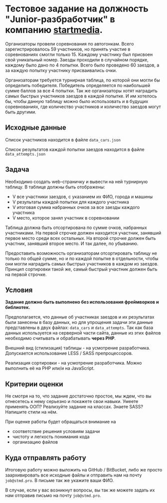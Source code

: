 # Тестовое задание на должность "Junior-разбработчик" в компанию [startmedia](https://startmedia.pro).
Организаторы провели соревнования по автогонкам. Всего зарегистрировалось 
59 участников, но принять участие в соревнованиях смогли только 15. Каждому участнику 
был присвоен свой уникальный номер. Заезды проходили в случайном порядке, каждому было
дано по 4 попытки. Всего было проведено 60 заездов, а за каждую попытку участнику 
присваивались очки.

Организаторам требуется турнирная таблица, по которой они могли бы определить 
победителя. Победитель определяется по наибольшей сумме баллов за все 4 попытки. 
Так же организаторы хотят наградить самых быстрых участников заездов в 
каждой попытке. И им хотелось бы, чтобы данную таблицу можно было использовать и
в будущих соревнованиях, где количество участников и количество заездов могут быть
другими.

## Исходные данные
Список участников находится в файле `data_cars.json`

Список результатов каждой попытки заездов находится в файле `data_attempts.json`

## Задача
Необходимо создать web-страничку и вывести на ней турнирную таблицу. В таблице 
должны быть отображены:

- V все участники заездов, с указанием их ФИО, города и машины
- V результаты каждой попытки для каждого участника
- V итоговая сумма набранных очков за все заезды каждого участника 
- V место, которое занял участник в соревновании

Таблица должна быть отсортирована по сумме очков, набранных участниками. На первой 
строчке должен находится участник, занявший первое место среди всех остальных. На 
второй строчке должен быть участник, занявший второе место. И так далее, по убыванию.

Предоставить возможность организаторам отсортировать таблицу не только по общей сумме,
но и по каждой попытке в отдельности, чтобы они могли наградить самых быстрых 
участников в каждом из заездов. Принцип сортировки такой же, самый быстрый участник
должен быть на первой строчке. 

## Условия
**Задание должно быть выполнено без использования фреймворков и библиотек.**

Предполагается, что данные об участниках заездов и их результатах были занесены в базу 
данных, но для упрощения задачи эти данные представлены в двух файлах: `data_cars` и 
`data_attempts`. Так как база данных используется на серверной части сайта, данные из
этих файлов необходимо считывать и обрабатывать **через PHP**.

Внешний вид (стилизация) таблицы - на усмотрение разработчика. Допускается использование 
LESS / SASS препроцессоров.

Реализация сортировки - на усмотрение разработчика. Можно выполнить её на PHP или/и 
на JavaScript.

## Критерии оценки
Не смотря на то, что задание достаточно простое, мы ждем, что вы отнесетесь к нему
серьезно и покажете свои навыки. Умеете применять ООП? Реализуйте задание на классах. 
Знаете SASS? Напишите стили на нём.

При оценке работы будет обращаться внимание на
- соответствие решения условиям задачи
- чистоту и легкость понимания кода
- организацию файлов

## Куда отправлять работу
Итоговую работу можно выложить на GitHub / BitBucket, либо же просто заархивировать 
все исходные файлы и отправить нам на почту `job@stmd.pro`. В письме так же укажите ваши ФИО.

В случае, если у вас возникнут вопросы, вы так же можете задать их нам отправив письмо на
почту `job@stmd.pro`.
